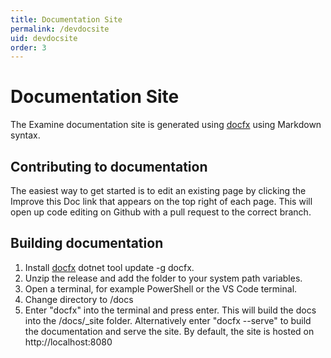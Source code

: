 ```yaml
---
title: Documentation Site
permalink: /devdocsite
uid: devdocsite
order: 3
---
```


Documentation Site
===

The Examine documentation site is generated using [docfx](https://github.com/dotnet/docfx) using Markdown syntax.

## Contributing to documentation
The easiest way to get started is to edit an existing page by clicking the Improve this Doc link that appears on the top right of each page. This will open up code editing on Github with a pull request to the correct branch.

## Building documentation

1. Install [docfx](https://github.com/dotnet/docfx/releases) dotnet tool update -g docfx.
2. Unzip the release and add the folder to your system path variables.
3. Open a terminal, for example PowerShell or the VS Code terminal.
4. Change directory to /docs
5. Enter "docfx" into the terminal and press enter. This will build the docs into the /docs/_site folder. Alternatively enter "docfx --serve" to build the documentation and serve the site. By default, the site is hosted on http://localhost:8080